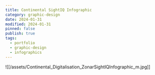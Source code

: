```yaml
---
title: Continental SightIQ Infographic
category: graphic-design
date: 2024-01-31
modified: 2024-01-31
pinned: false
publish: true
tags:
  - portfolio
  - graphic-design
  - infographics
---
```


![[/assets/Continental_Digitalisation_ZonarSightIQInfographic_m.jpg]]
